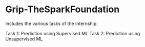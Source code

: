 # Grip-TheSparkFoundation
Includes the various tasks of the internship.

Task 1: Prediction using Supervised ML
Task 2: Prediction using Unsupervised ML

